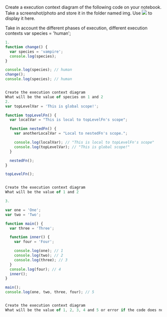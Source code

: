 Create a execution context diagram of the following code on your notebook. Take a screenshot/photo and store it in the folder named img. Use ![](./img/image-name.png) to display it here.

Take in account the different phases of execution, different execution contexts
var species = 'human';
```js
1.
function change() {
  var species = 'vampire';
  console.log(species);
}

console.log(species); // human
change();
console.log(species); // human


Create the execution context diagram
What will be the value of species on 1 and 2
2.
var topLevelVar = 'This is global scope!';

function topLevelFn() {
  var localVar = "This is local to topLevelFn's scope";

  function nestedFn() {
    var anotherLocalVar = "Local to nestedFn's scope.";

    console.log(localVar); // "This is local to topLevelFn's scope"
    console.log(topLevelVar); // "This is global scope!"
  }

  nestedFn();
}

topLevelFn();


Create the execution context diagram
What will be the value of 1 and 2

3.

var one = 'One';
var two = 'Two';

function main() {
  var three = 'Three';

  function inner() {
    var four = 'Four';

    console.log(one); // 1
    console.log(two); // 2
    console.log(three); // 3
  }
  console.log(four); // 4
  inner();
}

main();
console.log(one, two, three, four); // 5


Create the execution context diagram
What will be the value of 1, 2, 3, 4 and 5 or error if the code does not work